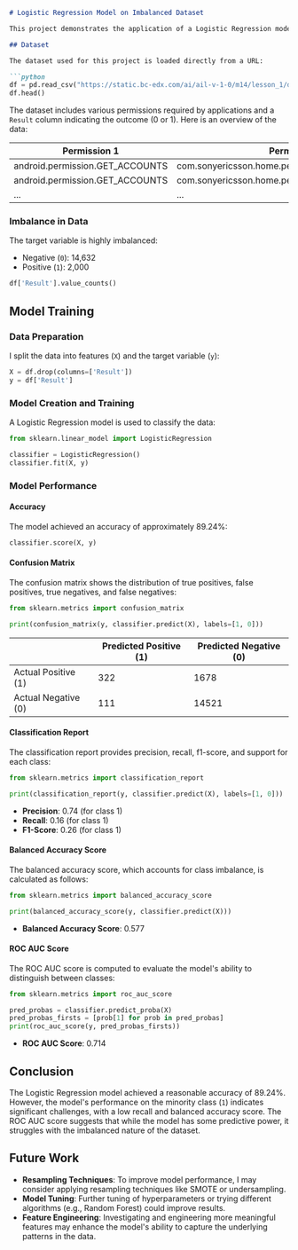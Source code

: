 ```markdown
# Logistic Regression Model on Imbalanced Dataset

This project demonstrates the application of a Logistic Regression model on an imbalanced dataset. The dataset includes permission data for various applications, and the target variable (`Result`) is imbalanced, with significantly more negative results (`0`) than positive ones (`1`).

## Dataset

The dataset used for this project is loaded directly from a URL:

```python
df = pd.read_csv("https://static.bc-edx.com/ai/ail-v-1-0/m14/lesson_1/datasets/app-data-imbalanced.csv")
df.head()
```

The dataset includes various permissions required by applications and a `Result` column indicating the outcome (0 or 1). Here is an overview of the data:

| Permission 1                         | Permission 2                                | ... | Permission N                         | Result |
|--------------------------------------|---------------------------------------------|-----|--------------------------------------|--------|
| android.permission.GET_ACCOUNTS      | com.sonyericsson.home.permission.BROADCAST_BADGE | ... | android.permission.RECEIVE_SMS      | 0      |
| android.permission.GET_ACCOUNTS      | com.sonyericsson.home.permission.BROADCAST_BADGE | ... | android.permission.RECEIVE_SMS      | 0      |
| ...                                  | ...                                         | ... | ...                                  | ...    |

### Imbalance in Data

The target variable is highly imbalanced:

- Negative (`0`): 14,632
- Positive (`1`): 2,000

```python
df['Result'].value_counts()
```

## Model Training

### Data Preparation

I split the data into features (`X`) and the target variable (`y`):

```python
X = df.drop(columns=['Result'])
y = df['Result']
```

### Model Creation and Training

A Logistic Regression model is used to classify the data:

```python
from sklearn.linear_model import LogisticRegression

classifier = LogisticRegression()
classifier.fit(X, y)
```

### Model Performance

#### Accuracy

The model achieved an accuracy of approximately 89.24%:

```python
classifier.score(X, y)
```

#### Confusion Matrix

The confusion matrix shows the distribution of true positives, false positives, true negatives, and false negatives:

```python
from sklearn.metrics import confusion_matrix

print(confusion_matrix(y, classifier.predict(X), labels=[1, 0]))
```

|              | Predicted Positive (1) | Predicted Negative (0) |
|--------------|------------------------|------------------------|
| Actual Positive (1) | 322                    | 1678                   |
| Actual Negative (0) | 111                    | 14521                  |

#### Classification Report

The classification report provides precision, recall, f1-score, and support for each class:

```python
from sklearn.metrics import classification_report

print(classification_report(y, classifier.predict(X), labels=[1, 0]))
```

- **Precision**: 0.74 (for class 1)
- **Recall**: 0.16 (for class 1)
- **F1-Score**: 0.26 (for class 1)

#### Balanced Accuracy Score

The balanced accuracy score, which accounts for class imbalance, is calculated as follows:

```python
from sklearn.metrics import balanced_accuracy_score

print(balanced_accuracy_score(y, classifier.predict(X)))
```

- **Balanced Accuracy Score**: 0.577

#### ROC AUC Score

The ROC AUC score is computed to evaluate the model's ability to distinguish between classes:

```python
from sklearn.metrics import roc_auc_score

pred_probas = classifier.predict_proba(X)
pred_probas_firsts = [prob[1] for prob in pred_probas]
print(roc_auc_score(y, pred_probas_firsts))
```

- **ROC AUC Score**: 0.714

## Conclusion

The Logistic Regression model achieved a reasonable accuracy of 89.24%. However, the model's performance on the minority class (`1`) indicates significant challenges, with a low recall and balanced accuracy score. The ROC AUC score suggests that while the model has some predictive power, it struggles with the imbalanced nature of the dataset.

## Future Work

- **Resampling Techniques**: To improve model performance, I may consider applying resampling techniques like SMOTE or undersampling.
- **Model Tuning**: Further tuning of hyperparameters or trying different algorithms (e.g., Random Forest) could improve results.
- **Feature Engineering**: Investigating and engineering more meaningful features may enhance the model's ability to capture the underlying patterns in the data.
```

